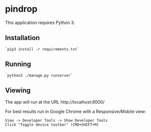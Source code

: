# pindrop

This application requires Python 3.

## Installation

	`pip3 install -r requirements.txt`

## Running

	`python3 ./manage.py runserver`

## Viewing

The app will run at the URL http://localhost:8000/

For best results run in Google Chrome with a Responsive/Mobile view:

	View -> Developer Tools -> Show Developer Tools
	Click "Toggle device toolbar" (CMD+SHIFT+M)
